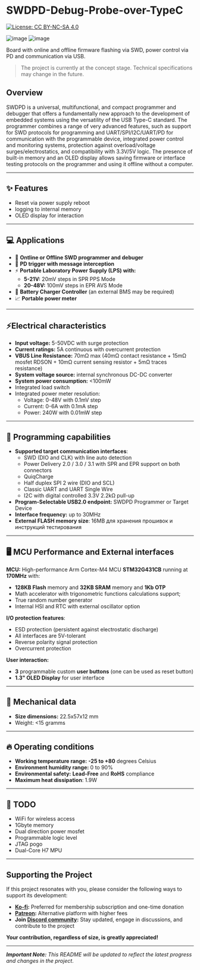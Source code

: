 # SWDPD-Debug-Probe-over-TypeC

[![License: CC BY-NC-SA 4.0](https://img.shields.io/badge/License-CC_BY--NC--SA_4.0-lightgrey.svg)](license.md)

![image](https://github.com/creapunk/SWDPD-Debug-Probe-over-TypeC/assets/92550096/b7858178-854d-4108-baff-429ea757e08e)
![image](https://github.com/creapunk/SWDPD-Debug-Probe-over-TypeC/assets/92550096/f657be2f-0988-4999-97ba-71f13f4d894c)


Board with online and offline firmware flashing via SWD, power control via PD and communication via USB.

> The project is currently at the concept stage. Technical specifications may change in the future.

## Overview

SWDPD is a universal, multifunctional, and compact programmer and debugger that offers a fundamentally new approach to the development of embedded systems using the versatility of the USB Type-C standard. The programmer combines a range of very advanced features, such as support for SWD protocols for programming and UART/SPI/I2C/UART/PD for communication with the programmable device, integrated power control and monitoring systems, protection against overload/voltage surges/electrostatics, and compatibility with 3.3V/5V logic. The presence of built-in memory and an OLED display allows saving firmware or interface testing protocols on the programmer and using it offline without a computer.

------

## ✨ Features

- Reset via power supply reboot
- logging to internal memory
- OLED display for interaction

------

## 💻 Applications

- 🔧 **Ontline or Offline SWD programmer and debuger**
- 🔌 **PD trigger with message interception**
- ⚡ **Portable Laboratory Power Supply (LPS) with:**
	- **5-21V:** 20mV steps in SPR PPS Mode
	- **20-48V:** 100mV steps in EPR AVS Mode
- 🔋 **Battery Charger Controller** (an external BMS may be required)
- 📈 **Portable power meter**

------

## ⚡Electrical characteristics

- **Input voltage:** 5-50VDC with surge protection
- **Current ratings:** 5A continuous with overcurrent protection
- **VBUS Line Resistance:** 70mΩ max (40mΩ contact resistance + 15mΩ mosfet RDSON + 10mΩ current sensing resistor + 5mΩ traces resistance)
- **System voltage source:** internal synchronous DC-DC converter
- **System power consumption:** <100mW
- Integrated load switch
- Integrated power meter resolution: 
	- Voltage: 0-48V with 0.1mV step
	- Current: 0-6A with 0.1mA step
	- Power: 240W with 0.01mW step

------

## 🔄 Programming capabilities

- **Supported target communication interfaces**:
	- SWD (DIO and CLK) with line auto detection
	- Power Delivery 2.0 / 3.0 / 3.1 with SPR and EPR support on both connectors
	- QuiqCharge 
	- Half duplex SPI 2 wire (DIO and SCL)
	- Classic UART and UART Single Wire
	- I2C with digital controlled 3.3V 2.2kΩ pull-up
- **Program-Selectable USB2.0 endpoint:** SWDPD Programmer or Target Device
- **Interface frequency:** up to 30MHz
- **External FLASH memory size**: 16MB для хранения прошивок и инструкций тестирования

------

## 🖥️ MCU Performance and External interfaces

**MCU:** High-performance Arm Cortex-M4 MCU **STM32G431CB** running at **170MHz** with:

- **128KB Flash** memory and **32KB SRAM** memory and **1Kb OTP**
- Math accelerator with trigonometric functions calculations support;
- True random number generator
- Internal HSI and RTC with external oscillator option

**I/O protection features**:

- ESD protection (persistent against electrostatic discharge)
- All interfaces are 5V-tolerant
- Reverse polarity signal protection
- Overcurrent protection

**User interaction:**

- **3** programmable custom **user buttons** (one can be used as reset button)
- **1.3" OLED Display** for user interface

------

## 📏 Mechanical data

- **Size dimensions:** 22.5x57x12 mm
- Weight: <15 gramms

------

## 🔥 Operating conditions

- **Working temperature range:** **-25 to +80** degrees Celsius
- **Environment humidity range:** 0 to 90%
- **Environmental safety:** **Lead-Free** and **RoHS** compliance
- **Maximum heat dissipation**: 1.9W

------

## 📝 TODO

- WiFi for wireless access
- 1Gbyte memory
- Dual direction power mosfet
- Programmable logic level
- JTAG pogo
- Dual-Core H7 MPU

------

## Supporting the Project

If this project resonates with you, please consider the following ways to support its development:

- **[Ko-fi](https://ko-fi.com/creapunk):** Preferred for membership subscription and one-time donation
- **[Patreon](https://patreon.com/creapunk):** Alternative platform with higher fees
- **Join [Discord community](https://discord.gg/V4aJdTja8v):** Stay updated, engage in discussions, and contribute to the project

**Your contribution, regardless of size, is greatly appreciated!** 

---

***Important Note:** This README will be updated to reflect the latest progress and changes in the project*.
